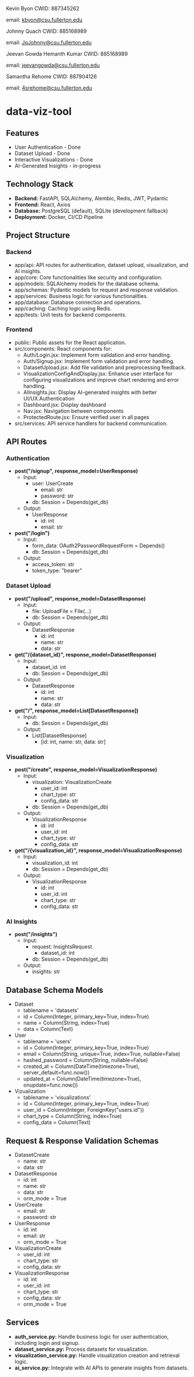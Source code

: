 Kevin Byon CWID: 887345262

email: kbyon@csu.fullerton.edu

Johnny Quach CWID: 885168989

email: JqJohnny@csu.fullerton.edu

Jeevan Gowda Hemanth Kumar CWID: 885168989

email: jeevangowda@csu.fullerton.edu

Samantha Rehome CWID: 887904126

email: 4srehome@csu.fullerton.edu


# data-viz-tool

## Features
- User Authentication - Done
- Dataset Upload - Done
- Interactive Visualizations - Done
- AI-Generated Insights - in-progress 

## Technology Stack
- **Backend:** FastAPI, SQLAlchemy, Alembic, Redis, JWT, Pydantic
- **Frontend:** React, Axios
- **Database:** PostgreSQL (default), SQLite (development fallback)
- **Deployment:** Docker, CI/CD Pipeline

## Project Structure
### Backend
- app/api: API routes for authentication, dataset upload, visualization, and AI insights.
- app/core: Core functionalities like security and configuration.
- app/models: SQLAlchemy models for the database schema.
- app/schemas: Pydantic models for request and response validation.
- app/services: Business logic for various functionalities.
- app/database: Database connection and operations.
- app/caching: Caching logic using Redis.
- app/tests: Unit tests for backend components.
### Frontend
- public: Public assets for the React application.
- src/components: React components for:
    - Auth/Login.jsx: Implement form validation and error handling.
    - Auth/Signup.jsx: Implement form validation and error handling.
    - DatasetUpload.jsx: Add file validation and preprocessing feedback.
    - VisualizationConfigAndDisplay.jsx: Enhance user interface for configuring visualizations and improve chart rendering and error handling.
    - AIInsights.jsx: Display AI-generated insights with better UI/UX.Authentication
    - Dashboard.jsx: Display dashboard
    - Nav.jsx: Navigation between components
    - ProtectedRoute.jsx: Ensure verified user in all pages
- src/services: API service handlers for backend communication.

## API Routes
### Authentication
- **post("/signup", response_model=UserResponse)**
    - Input:
        - user: UserCreate
            - email: str
            - password: str
        - db: Session = Depends(get_db)
    - Output:
        - UserResponse
            - id: int
            - email: str
- **post("/login")**
    - Input:
        - form_data: OAuth2PasswordRequestForm = Depends()
        - db: Session = Depends(get_db)
    - Output:
        - access_token: str
        - token_type: "bearer"
### Dataset Upload
- **post("/upload", response_model=DatasetResponse)**
    - Input:
        - file: UploadFile = File(...)
        - db: Session = Depends(get_db)
    - Output:
        - DatasetResponse
            - id: int
            - name: str
            - data: str
- **get("/{dataset_id}", response_model=DatasetResponse)**
    - Input:
        - dataset_id: int
        - db: Session = Depends(get_db)
    - Output:
        - DatasetResponse
            - id: int
            - name: str
            - data: str
- **get("/", response_model=List[DatasetResponse])**
    - Input:
        - db: Session = Depends(get_db)
    - Output:
        - List[DatasetResponse]
            - [id: int, name: str, data: str]
### Visualization
- **post("/create", response_model=VisualizationResponse)**
    - Input:
        - visualization: VisualizationCreate
            - user_id: int
            - chart_type: str
            - config_data: str
        - db: Session = Depends(get_db)
    - Output: 
        - VisualizationResponse
            - id: int
            - user_id: int
            - chart_type: str
            - config_data: str
- **get("/{visualization_id}", response_model=VisualizationResponse)**
    - Input:
        - visualization_id: int
        - db: Session = Depends(get_db)
    - Output:
        - VisualizationResponse
            - id: int
            - user_id: int
            - chart_type: str
            - config_data: str
### AI Insights
- **post("/insights")**
    - Input:
        - request: InsightsRequest
            - dataset_id: int
        - db: Session = Depends(get_db)
    - Output:
        - insights: str

## Database Schema Models
- Dataset
    - tablename = 'datasets'
    - id = Column(Integer, primary_key=True, index=True)
    - name = Column(String, index=True)
    - data = Column(Text)
- User
    - tablename = 'users'
    - id = Column(Integer, primary_key=True, index=True)
    - email = Column(String, unique=True, index=True, nullable=False)
    - hashed_password = Column(String, nullable=False)
    - created_at = Column(DateTime(timezone=True), server_default=func.now())
    - updated_at = Column(DateTime(timezone=True), onupdate=func.now())
- Vizualization
    - tablename = 'visualizations'
    - id = Column(Integer, primary_key=True, index=True)
    - user_id = Column(Integer, ForeignKey("users.id"))
    - chart_type = Column(String, index=True)
    - config_data = Column(Text)

## Request & Response Validation Schemas
- DatasetCreate
    - name: str
    - data: str
- DatasetResponse
    - id: int
    - name: str
    - data: str
    - orm_mode = True
- UserCreate
    - email: str
    - password: str
- UserResponse
    - id: int
    - email: str
    - orm_mode = True
- VisualizationCreate
    - user_id: int
    - chart_type: str
    - config_data: str
- VisualizationResponse
    - id: int
    - user_id: int
    - chart_type: str
    - config_data: str
    - orm_mode = True

## Services
- **auth_service.py:** Handle business logic for user authentication, including login and signup.
- **dataset_service.py:** Process datasets for visualization.
- **visualization_service.py:** Handle visualization creation and retrieval logic.
- **ai_service.py:** Integrate with AI APIs to generate insights from datasets.